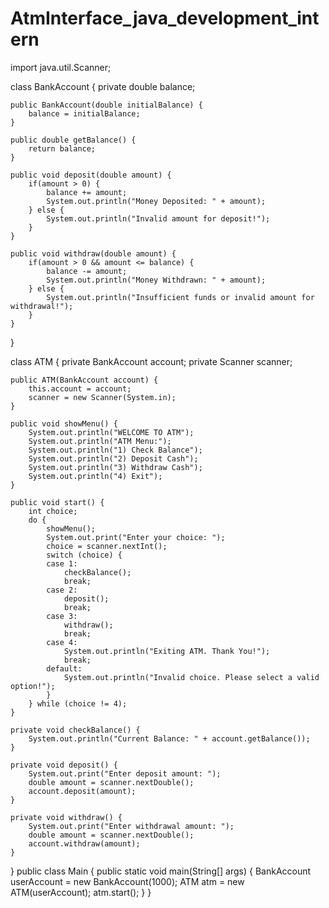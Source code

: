 # AtmInterface_java_development_intern
import java.util.Scanner;

class BankAccount {
    private double balance;

    public BankAccount(double initialBalance) {
        balance = initialBalance;
    }

    public double getBalance() {
        return balance;
    }

    public void deposit(double amount) {
        if(amount > 0) {
            balance += amount;
            System.out.println("Money Deposited: " + amount);
        } else {
            System.out.println("Invalid amount for deposit!");
        }
    }

    public void withdraw(double amount) {
        if(amount > 0 && amount <= balance) {
            balance -= amount;
            System.out.println("Money Withdrawn: " + amount);
        } else {
            System.out.println("Insufficient funds or invalid amount for withdrawal!");
        }
    }
}

class ATM {
    private BankAccount account;
    private Scanner scanner;

    public ATM(BankAccount account) {
        this.account = account;
        scanner = new Scanner(System.in);
    }

    public void showMenu() {
        System.out.println("WELCOME TO ATM");
        System.out.println("ATM Menu:");
        System.out.println("1) Check Balance");
        System.out.println("2) Deposit Cash");
        System.out.println("3) Withdraw Cash");
        System.out.println("4) Exit");
    }

    public void start() {
        int choice;
        do {
            showMenu();
            System.out.print("Enter your choice: ");
            choice = scanner.nextInt();
            switch (choice) {
            case 1:
                checkBalance();
                break;
            case 2:
                deposit();
                break;
            case 3:
                withdraw();
                break;
            case 4:
                System.out.println("Exiting ATM. Thank You!");
                break;
            default:
                System.out.println("Invalid choice. Please select a valid option!");
            }
        } while (choice != 4);
    }

    private void checkBalance() {
        System.out.println("Current Balance: " + account.getBalance());
    }

    private void deposit() {
        System.out.print("Enter deposit amount: ");
        double amount = scanner.nextDouble();
        account.deposit(amount);
    }

    private void withdraw() {
        System.out.print("Enter withdrawal amount: ");
        double amount = scanner.nextDouble();
        account.withdraw(amount);
    }
}
public class Main {
    public static void main(String[] args) {
        BankAccount userAccount = new BankAccount(1000);
        ATM atm = new ATM(userAccount);
        atm.start();
    }
}
